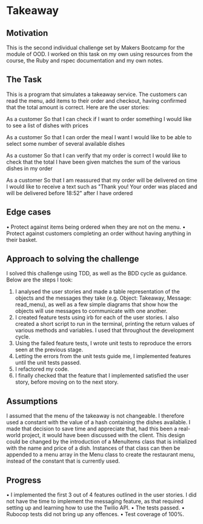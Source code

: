 # Takeaway

## Motivation
This is the second individual challenge set by Makers Bootcamp for the module of OOD. I worked on this task on my own using resources from the course, the Ruby and rspec documentation and my own notes.

## The Task
This is a program that simulates a takeaway service. The customers can read the menu, add items to their order and checkout, having confirmed that the total amount is correct. Here are the user stories:

As a customer
So that I can check if I want to order something
I would like to see a list of dishes with prices

As a customer
So that I can order the meal I want
I would like to be able to select some number of several available dishes

As a customer
So that I can verify that my order is correct
I would like to check that the total I have been given matches the sum of the various dishes in my order

As a customer
So that I am reassured that my order will be delivered on time
I would like to receive a text such as "Thank you! Your order was placed and will be delivered before 18:52" after I have ordered

## Edge cases
• Protect against items being ordered when they are not on the menu. • Protect against customers completing an order without having anything in their basket.

## Approach to solving the challenge
I solved this challenge using TDD, as well as the BDD cycle as guidance. Below are the steps I took:

1. I analysed the user stories and made a table representation of the objects and the messages they take (e.g. Object: Takeaway, Message: read_menu), as well as a few simple diagrams that show how the objects will use messages to communicate with one another.
2. I created feature tests using irb for each of the user stories. I also created a short script to run in the terminal, printing the return values of various methods and variables. I used that throughout the development cycle.
3. Using the failed feature tests, I wrote unit tests to reproduce the errors seen at the previous stage.
4. Letting the errors from the unit tests guide me, I implemented features until the unit tests passed.
5. I refactored my code.
6. I finally checked that the feature that I implemented satisfied the user story, before moving on to the next story.

## Assumptions
I assumed that the menu of the takeaway is not changeable. I therefore used a constant with the value of a hash containing the dishes available. I made that decision to save time and appreciate that, had this been a real-world project, it would have been discussed with the client. This design could be changed by the introduction of a MenuItems class that is initialized with the name and price of a dish. Instances of that class can then be appended to a menu array in the Menu class to create the restaurant menu, instead of the constant that is currently used.

## Progress
• I implemented the first 3 out of 4 features outlined in the user stories. I did not have the time to implement the messaging feature, as that required setting up and learning how to use the Twilio API.
• The tests passed.
• Rubocop tests did not bring up any offences.
• Test coverage of 100%.